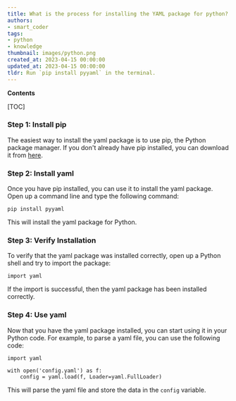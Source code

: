 ```yaml
---
title: What is the process for installing the YAML package for python?
authors:
- smart_coder
tags:
- python
- knowledge
thumbnail: images/python.png
created_at: 2023-04-15 00:00:00
updated_at: 2023-04-15 00:00:00
tldr: Run `pip install pyyaml` in the terminal.
---
```


**Contents**

[TOC]

### Step 1: Install pip

The easiest way to install the yaml package is to use pip, the Python package manager. If you don't already have pip installed, you can download it from [here](https://pip.pypa.io/en/stable/installing/).

### Step 2: Install yaml

Once you have pip installed, you can use it to install the yaml package. Open up a command line and type the following command:

```
pip install pyyaml
```

This will install the yaml package for Python.

### Step 3: Verify Installation

To verify that the yaml package was installed correctly, open up a Python shell and try to import the package:

```
import yaml
```

If the import is successful, then the yaml package has been installed correctly.

### Step 4: Use yaml

Now that you have the yaml package installed, you can start using it in your Python code. For example, to parse a yaml file, you can use the following code:

```
import yaml

with open('config.yaml') as f:
    config = yaml.load(f, Loader=yaml.FullLoader)
```

This will parse the yaml file and store the data in the `config` variable.
